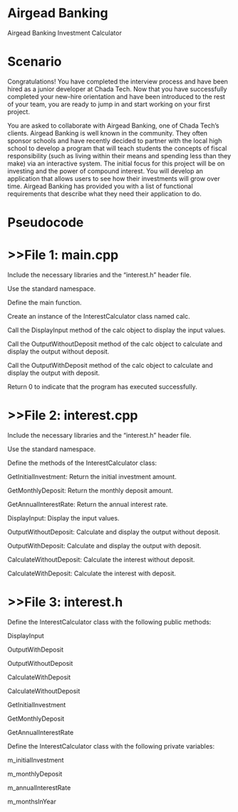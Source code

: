 # Airgead Banking
Airgead Banking Investment Calculator

# Scenario

Congratulations! You have completed the interview process and have been hired as a junior developer at Chada Tech. Now that you have successfully completed your new-hire orientation and have been introduced to the rest of your team, you are ready to jump in and start working on your first project.

You are asked to collaborate with Airgead Banking, one of Chada Tech’s clients. Airgead Banking is well known in the community. They often sponsor schools and have recently decided to partner with the local high school to develop a program that will teach students the concepts of fiscal responsibility (such as living within their means and spending less than they make) via an interactive system. The initial focus for this project will be on investing and the power of compound interest. You will develop an application that allows users to see how their investments will grow over time. Airgead Banking has provided you with a list of functional requirements that describe what they need their application to do.

# Pseudocode

# >>File 1: main.cpp 

Include the necessary libraries and the “interest.h” header file. 

Use the standard namespace. 

Define the main function. 

Create an instance of the InterestCalculator class named calc. 

Call the DisplayInput method of the calc object to display the input values. 

Call the OutputWithoutDeposit method of the calc object to calculate and display the output without deposit. 

Call the OutputWithDeposit method of the calc object to calculate and display the output with deposit. 

Return 0 to indicate that the program has executed successfully. 

# >>File 2: interest.cpp 

Include the necessary libraries and the “interest.h” header file. 

Use the standard namespace. 

Define the methods of the InterestCalculator class: 

GetInitialInvestment: Return the initial investment amount. 

GetMonthlyDeposit: Return the monthly deposit amount. 

GetAnnualInterestRate: Return the annual interest rate. 

DisplayInput: Display the input values. 

OutputWithoutDeposit: Calculate and display the output without deposit. 

OutputWithDeposit: Calculate and display the output with deposit. 

CalculateWithoutDeposit: Calculate the interest without deposit. 

CalculateWithDeposit: Calculate the interest with deposit. 

# >>File 3: interest.h 

Define the InterestCalculator class with the following public methods: 

DisplayInput 

OutputWithDeposit 

OutputWithoutDeposit 

CalculateWithDeposit 

CalculateWithoutDeposit 

GetInitialInvestment 

GetMonthlyDeposit 

GetAnnualInterestRate 

Define the InterestCalculator class with the following private variables: 

m_initialInvestment 

m_monthlyDeposit 

m_annualInterestRate 

m_monthsInYear 
